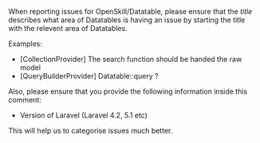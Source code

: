 When reporting issues for OpenSkill/Datatable, please ensure that the _title_ describes what area of Datatables is having an issue by starting the title with the relevent area of Datatables.

Examples:
* [CollectionProvider] The search function should be handed the raw model
* [QueryBuilderProvider] Datatable::query ?

Also, please ensure that you provide the following information inside this comment:

* Version of Laravel (Laravel 4.2, 5.1 etc)

This will help us to categorise issues much better.
